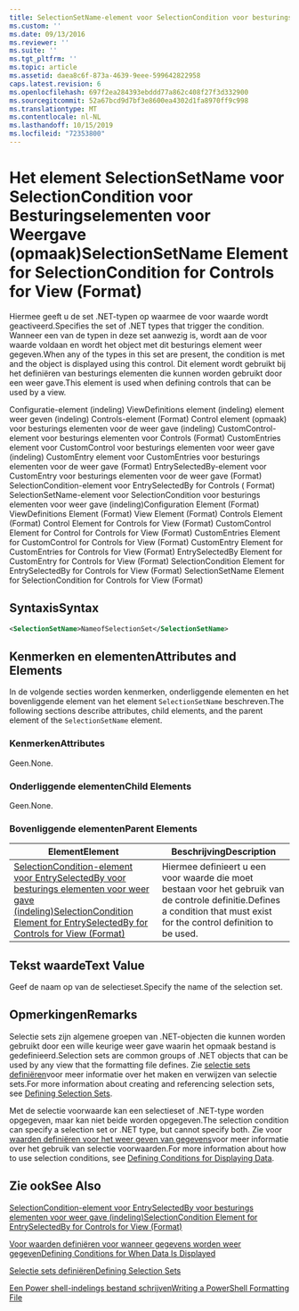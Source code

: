 ```yaml
---
title: SelectionSetName-element voor SelectionCondition voor besturings elementen voor weer gave (indeling) | Microsoft Docs
ms.custom: ''
ms.date: 09/13/2016
ms.reviewer: ''
ms.suite: ''
ms.tgt_pltfrm: ''
ms.topic: article
ms.assetid: daea8c6f-873a-4639-9eee-599642822958
caps.latest.revision: 6
ms.openlocfilehash: 697f2ea284393ebddd77a862c408f27f3d332900
ms.sourcegitcommit: 52a67bcd9d7bf3e8600ea4302d1fa8970ff9c998
ms.translationtype: MT
ms.contentlocale: nl-NL
ms.lasthandoff: 10/15/2019
ms.locfileid: "72353800"
---
```

# <a name="selectionsetname-element-for-selectioncondition-for-controls-for-view-format"></a><span data-ttu-id="411be-102">Het element SelectionSetName voor SelectionCondition voor Besturingselementen voor Weergave (opmaak)</span><span class="sxs-lookup"><span data-stu-id="411be-102">SelectionSetName Element for SelectionCondition for Controls for View (Format)</span></span>

<span data-ttu-id="411be-103">Hiermee geeft u de set .NET-typen op waarmee de voor waarde wordt geactiveerd.</span><span class="sxs-lookup"><span data-stu-id="411be-103">Specifies the set of .NET types that trigger the condition.</span></span> <span data-ttu-id="411be-104">Wanneer een van de typen in deze set aanwezig is, wordt aan de voor waarde voldaan en wordt het object met dit besturings element weer gegeven.</span><span class="sxs-lookup"><span data-stu-id="411be-104">When any of the types in this set are present, the condition is met and the object is displayed using this control.</span></span> <span data-ttu-id="411be-105">Dit element wordt gebruikt bij het definiëren van besturings elementen die kunnen worden gebruikt door een weer gave.</span><span class="sxs-lookup"><span data-stu-id="411be-105">This element is used when defining controls that can be used by a view.</span></span>

<span data-ttu-id="411be-106">Configuratie-element (indeling) ViewDefinitions element (indeling) element weer geven (indeling) Controls-element (Format) Control element (opmaak) voor besturings elementen voor de weer gave (indeling) CustomControl-element voor besturings elementen voor Controls (Format) CustomEntries element voor CustomControl voor besturings elementen voor weer gave (indeling) CustomEntry element voor CustomEntries voor besturings elementen voor de weer gave (Format) EntrySelectedBy-element voor CustomEntry voor besturings elementen voor de weer gave (Format) SelectionCondition-element voor EntrySelectedBy for Controls ( Format) SelectionSetName-element voor SelectionCondition voor besturings elementen voor weer gave (indeling)</span><span class="sxs-lookup"><span data-stu-id="411be-106">Configuration Element (Format) ViewDefinitions Element (Format) View Element (Format) Controls Element (Format) Control Element for Controls for View (Format) CustomControl Element for Control for Controls for View (Format) CustomEntries Element for CustomControl for Controls for View (Format) CustomEntry Element for CustomEntries for Controls for View (Format) EntrySelectedBy Element for CustomEntry for Controls for View (Format) SelectionCondition Element for EntrySelectedBy for Controls for View (Format) SelectionSetName Element for SelectionCondition for Controls for View (Format)</span></span>

## <a name="syntax"></a><span data-ttu-id="411be-107">Syntaxis</span><span class="sxs-lookup"><span data-stu-id="411be-107">Syntax</span></span>

```xml
<SelectionSetName>NameofSelectionSet</SelectionSetName>
```

## <a name="attributes-and-elements"></a><span data-ttu-id="411be-108">Kenmerken en elementen</span><span class="sxs-lookup"><span data-stu-id="411be-108">Attributes and Elements</span></span>

<span data-ttu-id="411be-109">In de volgende secties worden kenmerken, onderliggende elementen en het bovenliggende element van het element `SelectionSetName` beschreven.</span><span class="sxs-lookup"><span data-stu-id="411be-109">The following sections describe attributes, child elements, and the parent element of the `SelectionSetName` element.</span></span>

### <a name="attributes"></a><span data-ttu-id="411be-110">Kenmerken</span><span class="sxs-lookup"><span data-stu-id="411be-110">Attributes</span></span>

<span data-ttu-id="411be-111">Geen.</span><span class="sxs-lookup"><span data-stu-id="411be-111">None.</span></span>

### <a name="child-elements"></a><span data-ttu-id="411be-112">Onderliggende elementen</span><span class="sxs-lookup"><span data-stu-id="411be-112">Child Elements</span></span>

<span data-ttu-id="411be-113">Geen.</span><span class="sxs-lookup"><span data-stu-id="411be-113">None.</span></span>

### <a name="parent-elements"></a><span data-ttu-id="411be-114">Bovenliggende elementen</span><span class="sxs-lookup"><span data-stu-id="411be-114">Parent Elements</span></span>

|<span data-ttu-id="411be-115">Element</span><span class="sxs-lookup"><span data-stu-id="411be-115">Element</span></span>|<span data-ttu-id="411be-116">Beschrijving</span><span class="sxs-lookup"><span data-stu-id="411be-116">Description</span></span>|
|-------------|-----------------|
|[<span data-ttu-id="411be-117">SelectionCondition-element voor EntrySelectedBy voor besturings elementen voor weer gave (indeling)</span><span class="sxs-lookup"><span data-stu-id="411be-117">SelectionCondition Element for EntrySelectedBy for Controls for View (Format)</span></span>](./selectioncondition-element-for-entryselectedby-for-controls-for-view-format.md)|<span data-ttu-id="411be-118">Hiermee definieert u een voor waarde die moet bestaan voor het gebruik van de controle definitie.</span><span class="sxs-lookup"><span data-stu-id="411be-118">Defines a condition that must exist for the control definition to be used.</span></span>|

## <a name="text-value"></a><span data-ttu-id="411be-119">Tekst waarde</span><span class="sxs-lookup"><span data-stu-id="411be-119">Text Value</span></span>

<span data-ttu-id="411be-120">Geef de naam op van de selectieset.</span><span class="sxs-lookup"><span data-stu-id="411be-120">Specify the name of the selection set.</span></span>

## <a name="remarks"></a><span data-ttu-id="411be-121">Opmerkingen</span><span class="sxs-lookup"><span data-stu-id="411be-121">Remarks</span></span>

<span data-ttu-id="411be-122">Selectie sets zijn algemene groepen van .NET-objecten die kunnen worden gebruikt door een wille keurige weer gave waarin het opmaak bestand is gedefinieerd.</span><span class="sxs-lookup"><span data-stu-id="411be-122">Selection sets are common groups of .NET objects that can be used by any view that the formatting file defines.</span></span> <span data-ttu-id="411be-123">Zie [selectie sets definiëren](./defining-selection-sets.md)voor meer informatie over het maken en verwijzen van selectie sets.</span><span class="sxs-lookup"><span data-stu-id="411be-123">For more information about creating and referencing selection sets, see [Defining Selection Sets](./defining-selection-sets.md).</span></span>

<span data-ttu-id="411be-124">Met de selectie voorwaarde kan een selectieset of .NET-type worden opgegeven, maar kan niet beide worden opgegeven.</span><span class="sxs-lookup"><span data-stu-id="411be-124">The selection condition can specify a selection set or .NET type, but cannot specify both.</span></span> <span data-ttu-id="411be-125">Zie voor [waarden definiëren voor het weer geven van gegevens](./defining-conditions-for-displaying-data.md)voor meer informatie over het gebruik van selectie voorwaarden.</span><span class="sxs-lookup"><span data-stu-id="411be-125">For more information about how to use selection conditions, see [Defining Conditions for Displaying Data](./defining-conditions-for-displaying-data.md).</span></span>

## <a name="see-also"></a><span data-ttu-id="411be-126">Zie ook</span><span class="sxs-lookup"><span data-stu-id="411be-126">See Also</span></span>

[<span data-ttu-id="411be-127">SelectionCondition-element voor EntrySelectedBy voor besturings elementen voor weer gave (indeling)</span><span class="sxs-lookup"><span data-stu-id="411be-127">SelectionCondition Element for EntrySelectedBy for Controls for View (Format)</span></span>](./selectioncondition-element-for-entryselectedby-for-controls-for-view-format.md)

[<span data-ttu-id="411be-128">Voor waarden definiëren voor wanneer gegevens worden weer gegeven</span><span class="sxs-lookup"><span data-stu-id="411be-128">Defining Conditions for When Data Is Displayed</span></span>](./defining-conditions-for-displaying-data.md)

[<span data-ttu-id="411be-129">Selectie sets definiëren</span><span class="sxs-lookup"><span data-stu-id="411be-129">Defining Selection Sets</span></span>](./defining-selection-sets.md)

[<span data-ttu-id="411be-130">Een Power shell-indelings bestand schrijven</span><span class="sxs-lookup"><span data-stu-id="411be-130">Writing a PowerShell Formatting File</span></span>](./writing-a-powershell-formatting-file.md)
